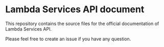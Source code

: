 # Lambda Services API document

This repository contains the source files for the official documentation of Lambda Services API.

Please feel free to create an issue if you have any question.
